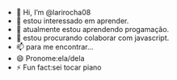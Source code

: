 - 👋 Hi, I’m @larirocha08
- 👀 estou interessado em aprender.
- 🌱 atualmente estou aprendendo progamação.
- 💞️ estou procurando colaborar com javascript. 
- 📫 para me encontrar...
- 😄 Pronome:ela/dela
- ⚡ Fun fact:sei tocar piano

<!---
larirocha08/larirocha08 is a ✨ special ✨ repository because its `README.md` (this file) appears on your GitHub profile.
You can click the Preview link to take a look at your changes.
--->
